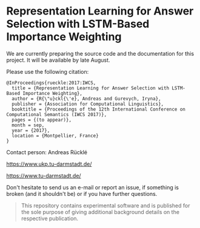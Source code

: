 # Representation Learning for Answer Selection with LSTM-Based Importance Weighting

We are currently preparing the source code and the documentation for this project. It will be available by late August.

Please use the following citation:

```
@InProceedings{rueckle:2017:IWCS,
  title = {Representation Learning for Answer Selection with LSTM-Based Importance Weighting},
  author = {R{\"u}ckl{\'e}, Andreas and Gurevych, Iryna},
  publisher = {Association for Computational Linguistics},
  booktitle = {Proceedings of the 12th International Conference on Computational Semantics (IWCS 2017)},
  pages = {(to appear)},
  month = sep,
  year = {2017},
  location = {Montpellier, France}
}
```

Contact person: Andreas Rücklé

https://www.ukp.tu-darmstadt.de/

https://www.tu-darmstadt.de/


Don't hesitate to send us an e-mail or report an issue, if something is broken (and it shouldn't be) or if you have further questions.

> This repository contains experimental software and is published for the sole purpose of giving additional background details on the respective publication. 
